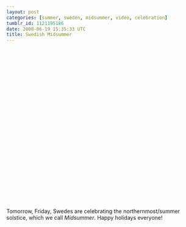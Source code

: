 ```yaml
---
layout: post
categories: [summer, sweden, midsummer, video, celebration]
tumblr_id: 1121195186  
date: 2008-06-19 15:35:33 UTC
title: Swedish Midsummer
---
```


<object width="500" height="405"><param name="movie" value="http://www.youtube.com/v/8I5BGsK5ZAU&hl=en&rel=0&color1=0x3a3a3a&color2=0x999999"></param><embed src="http://www.youtube.com/v/8I5BGsK5ZAU&hl=en&rel=0&color1=0x3a3a3a&color2=0x999999" type="application/x-shockwave-flash" width="500" height="405"></embed></object>

Tomorrow, Friday, Swedes are celebrating the northernmost/summer solstice, which we call <em>Midsummer</em>. Happy holidays everyone!
